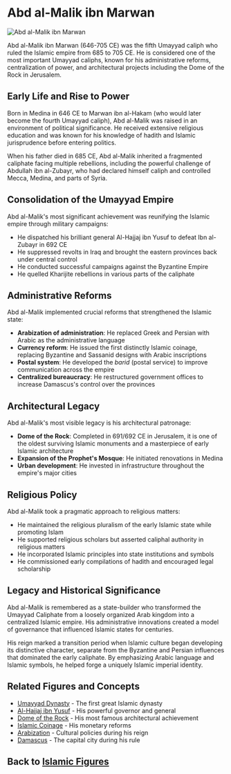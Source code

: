 # Abd al-Malik ibn Marwan

![Abd al-Malik ibn Marwan](../../images/abd_al_malik.jpg)

Abd al-Malik ibn Marwan (646-705 CE) was the fifth Umayyad caliph who ruled the Islamic empire from 685 to 705 CE. He is considered one of the most important Umayyad caliphs, known for his administrative reforms, centralization of power, and architectural projects including the Dome of the Rock in Jerusalem.

## Early Life and Rise to Power

Born in Medina in 646 CE to Marwan ibn al-Hakam (who would later become the fourth Umayyad caliph), Abd al-Malik was raised in an environment of political significance. He received extensive religious education and was known for his knowledge of hadith and Islamic jurisprudence before entering politics.

When his father died in 685 CE, Abd al-Malik inherited a fragmented caliphate facing multiple rebellions, including the powerful challenge of Abdullah ibn al-Zubayr, who had declared himself caliph and controlled Mecca, Medina, and parts of Syria.

## Consolidation of the Umayyad Empire

Abd al-Malik's most significant achievement was reunifying the Islamic empire through military campaigns:

- He dispatched his brilliant general Al-Hajjaj ibn Yusuf to defeat Ibn al-Zubayr in 692 CE
- He suppressed revolts in Iraq and brought the eastern provinces back under central control
- He conducted successful campaigns against the Byzantine Empire
- He quelled Kharijite rebellions in various parts of the caliphate

## Administrative Reforms

Abd al-Malik implemented crucial reforms that strengthened the Islamic state:

- **Arabization of administration**: He replaced Greek and Persian with Arabic as the administrative language
- **Currency reform**: He issued the first distinctly Islamic coinage, replacing Byzantine and Sassanid designs with Arabic inscriptions
- **Postal system**: He developed the _barid_ (postal service) to improve communication across the empire
- **Centralized bureaucracy**: He restructured government offices to increase Damascus's control over the provinces

## Architectural Legacy

Abd al-Malik's most visible legacy is his architectural patronage:

- **Dome of the Rock**: Completed in 691/692 CE in Jerusalem, it is one of the oldest surviving Islamic monuments and a masterpiece of early Islamic architecture
- **Expansion of the Prophet's Mosque**: He initiated renovations in Medina
- **Urban development**: He invested in infrastructure throughout the empire's major cities

## Religious Policy

Abd al-Malik took a pragmatic approach to religious matters:

- He maintained the religious pluralism of the early Islamic state while promoting Islam
- He supported religious scholars but asserted caliphal authority in religious matters
- He incorporated Islamic principles into state institutions and symbols
- He commissioned early compilations of hadith and encouraged legal scholarship

## Legacy and Historical Significance

Abd al-Malik is remembered as a state-builder who transformed the Umayyad Caliphate from a loosely organized Arab kingdom into a centralized Islamic empire. His administrative innovations created a model of governance that influenced Islamic states for centuries.

His reign marked a transition period when Islamic culture began developing its distinctive character, separate from the Byzantine and Persian influences that dominated the early caliphate. By emphasizing Arabic language and Islamic symbols, he helped forge a uniquely Islamic imperial identity.

## Related Figures and Concepts

- [Umayyad Dynasty](../history/umayyad_dynasty.md) - The first great Islamic dynasty
- [Al-Hajjaj ibn Yusuf](./hajjaj_ibn_yusuf.md) - His powerful governor and general
- [Dome of the Rock](../practices/dome_minaret.md) - His most famous architectural achievement
- [Islamic Coinage](../history/umayyad_administration.md) - His monetary reforms
- [Arabization](../history/umayyad_administration.md) - Cultural policies during his reign
- [Damascus](../history/umayyad_culture.md) - The capital city during his rule

## Back to [Islamic Figures](./README.md)
